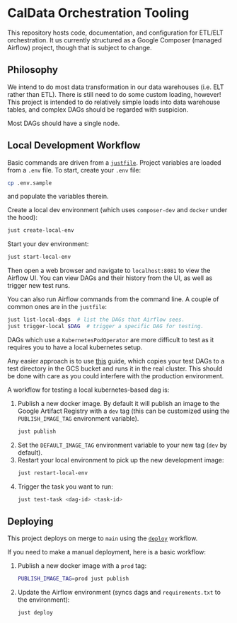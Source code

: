 # CalData Orchestration Tooling

This repository hosts code, documentation, and configuration for ETL/ELT orchestration.
It us currently structured as a Google Composer (managed Airflow) project,
though that is subject to change.


## Philosophy

We intend to do most data transformation in our data warehouses (i.e. ELT rather than ETL).
There is still need to do some custom loading, however!
This project is intended to do relatively simple loads into data warehouse tables,
and complex DAGs should be regarded with suspicion.

Most DAGs should have a single node.

## Local Development Workflow

Basic commands are driven from a [`justfile`](https://just.systems/man/en/).
Project variables are loaded from a `.env` file. To start, create your `.env` file:

```bash
cp .env.sample
```
and populate the variables therein.

Create a local dev environment (which uses `composer-dev` and `docker` under the hood):

```bash
just create-local-env
```

Start your dev environment:

```bash
just start-local-env
```

Then open a web browser and navigate to `localhost:8081` to view the Airflow UI.
You can view DAGs and their history from the UI, as well as trigger new test runs.

You can also run Airflow commands from the command line.
A couple of common ones are in the `justfile`:

```bash
just list-local-dags  # list the DAGs that Airflow sees.
just trigger-local $DAG  # trigger a specific DAG for testing.
```

DAGs which use a `KubernetesPodOperator` are more difficult to test as it requires
you to have a local kubernetes setup.

Any easier approach is to use [this](https://cloud.google.com/composer/docs/how-to/using/testing-dags#error-check) guide,
which copies your test DAGs to a test directory in the GCS bucket and runs it in the real cluster.
This should be done with care as you could interfere with the production environment.

A workflow for testing a local kubernetes-based dag is:

1. Publish a new docker image. By default it will publish an image to the Google Artifact Registry with a `dev` tag (this can be customized using the `PUBLISH_IMAGE_TAG` environment variable).
    ```bash
    just publish
    ```
2. Set the `DEFAULT_IMAGE_TAG` environment variable to your new tag (`dev` by default).
3. Restart your local environment to pick up the new development image:
    ```bash
    just restart-local-env
    ```
4. Trigger the task you want to run:
    ```bash
    just test-task <dag-id> <task-id>
    ```

## Deploying

This project deploys on merge to `main` using the
[`deploy`](./.github/workflows/deploy.yml) workflow.


If you need to make a manual deployment, here is a basic workflow:

1. Publish a new docker image with a `prod` tag:
    ```bash
    PUBLISH_IMAGE_TAG=prod just publish
    ```
2. Update the Airflow environment (syncs dags and `requirements.txt` to the environment):
    ```
    just deploy
    ```
